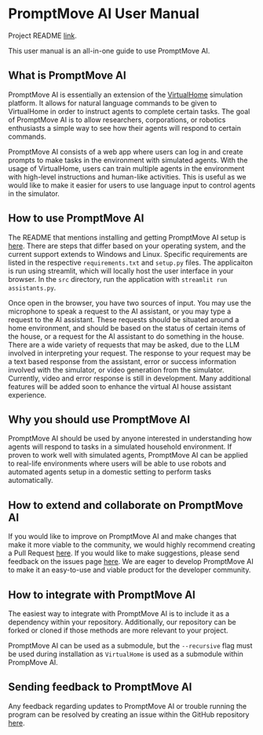 # PromptMove AI User Manual

Project README [link](https://github.com/revanthsenthil/promptmove-ai/blob/main/README.md).

This user manual is an all-in-one guide to use PromptMove AI.

## What is PromptMove AI

PromptMove AI is essentially an extension of the [VirtualHome](http://virtual-home.org/) simulation platform. It allows for natural language commands to be given to VirtualHome in order to instruct agents to complete certain tasks. The goal of PromptMove AI is to allow researchers, corporations, or robotics enthusiasts a simple way to see how their agents will respond to certain commands. 

PromptMove AI consists of a web app where users can log in and create prompts to make tasks in the environment with simulated agents. With the usage of VirtualHome, users can train multiple agents in the environment with high-level instructions and human-like activities. This is useful as we would like to make it easier for users to use language input to control agents in the simulator.


## How to use PromptMove AI

The README that mentions installing and getting PromptMove AI setup is [here](https://github.com/revanthsenthil/promptmove-ai/blob/main/README.md). There are steps that differ based on your operating system, and the current support extends to Windows and Linux. Specific requirements are listed in the respective `requirements.txt` and `setup.py` files. The applicaiton is run using streamlit, which will locally host the user interface in your browser. In the `src` directory, run the application with `streamlit run assistants.py`.

Once open in the browser, you have two sources of input. You may use the microphone to speak a request to the AI assistant, or you may type a request to the AI assistant. These requests should be situated around a home environment, and should be based on the status of certain items of the house, or a request for the AI assistant to do something in the house. There are a wide variety of requests that may be asked, due to the LLM involved in interpreting your request. The response to your request may be a text based response from the assistant, error or success information involved with the simulator, or video generation from the simulator. Currently, video and error response is still in development. Many additional features will be added soon to enhance the virtual AI house assistant experience.


## Why you should use PromptMove AI

PromptMove AI should be used by anyone interested in understanding how agents will respond to tasks in a simulated household environment. If proven to work well with simulated agents, PromptMove AI can be applied to real-life environments where users will be able to use robots and automated agents setup in a domestic setting to perform tasks automatically. 


## How to extend and collaborate on PromptMove AI

If you would like to improve on PromptMove AI and make changes that make it more viable to the community, we would highly recommend creating a Pull Request [here](https://github.com/revanthsenthil/promptmove-ai/pulls). If you would like to make suggestions, please send feedback on the issues page [here](https://github.com/revanthsenthil/promptmove-ai/issues). We are eager to develop PromptMove AI to make it an easy-to-use and viable product for the developer community.


## How to integrate with PromptMove AI

The easiest way to integrate with PromptMove AI is to include it as a dependency within your repository. Additionally, our repository can be forked or cloned if those methods are more relevant to your project.

PromptMove AI can be used as a submodule, but the `--recursive` flag must be used during installation as `VirtualHome` is used as a submodule within PrompMove AI.


## Sending feedback to PromptMove AI

Any feedback regarding updates to PromptMove AI or trouble running the program can be resolved by creating an issue within the GitHub repository [here](https://github.com/revanthsenthil/promptmove-ai/issues).

